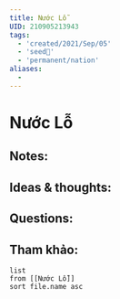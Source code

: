 ```yaml
---
title: Nước Lỗ
UID: 210905213943
tags:
  - 'created/2021/Sep/05'
  - 'seed🥜'
  - 'permanent/nation'
aliases:
  - 
---
```

# Nước Lỗ

## Notes:


## Ideas & thoughts:

## Questions:


## Tham khảo:
```dataview
list
from [[Nước Lỗ]]
sort file.name asc
```
